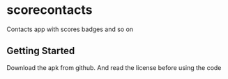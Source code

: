 # scorecontacts

Contacts app with scores badges and so on

## Getting Started

Download the apk from github. And read the license before using the code

